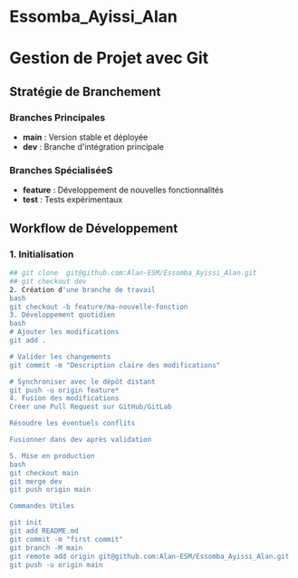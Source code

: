 # Essomba_Ayissi_Alan
# Gestion de Projet avec Git

## Stratégie de Branchement

### Branches Principales
- **main** : Version stable et déployée  
- **dev** : Branche d'intégration principale  

### Branches SpécialiséeS
- **feature** : Développement de nouvelles fonctionnalités  
- **test** : Tests expérimentaux    

## Workflow de Développement

### 1. Initialisation
```bash
## git clone  git@github.com:Alan-ESM/Essomba_Ayissi_Alan.git
## git checkout dev
2. Création d'une branche de travail
bash
git checkout -b feature/ma-nouvelle-fonction
3. Développement quotidien
bash
# Ajouter les modifications
git add .

# Valider les changements
git commit -m "Description claire des modifications"

# Synchroniser avec le dépôt distant
git push -u origin feature*
4. Fusion des modifications
Créer une Pull Request sur GitHub/GitLab

Résoudre les éventuels conflits

Fusionner dans dev après validation

5. Mise en production
bash
git checkout main
git merge dev
git push origin main

Commandes Utiles

git init
git add README.md
git commit -m "first commit"
git branch -M main
git remote add origin git@github.com:Alan-ESM/Essomba_Ayissi_Alan.git
git push -u origin main

